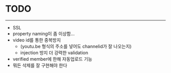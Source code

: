 # TODO

---

- SSL
- property naming이 좀 이상함...
- video id를 통한 중복방지
    - (youtu.be 형식의 주소를 넣어도 channelid가 잘 나오는지)
    - injection 방지 더 강력한 validation
- verified member에 한해 자동업로드 기능
- 뭐든 삭제를 잘 구현해야 한다

